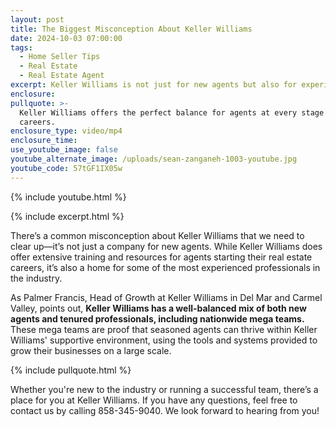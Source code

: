 ```yaml
---
layout: post
title: The Biggest Misconception About Keller Williams
date: 2024-10-03 07:00:00
tags:
  - Home Seller Tips
  - Real Estate
  - Real Estate Agent
excerpt: Keller Williams is not just for new agents but also for experienced teams.
enclosure:
pullquote: >-
  Keller Williams offers the perfect balance for agents at every stage of their
  careers.
enclosure_type: video/mp4
enclosure_time:
use_youtube_image: false
youtube_alternate_image: /uploads/sean-zanganeh-1003-youtube.jpg
youtube_code: 57tGF1IX05w
---
```

{% include youtube.html %}

{% include excerpt.html %}

There’s a common misconception about Keller Williams that we need to clear up—it’s not just a company for new agents. While Keller Williams does offer extensive training and resources for agents starting their real estate careers, it’s also a home for some of the most experienced professionals in the industry.

As Palmer Francis, Head of Growth at Keller Williams in Del Mar and Carmel Valley, points out, **Keller Williams has a well-balanced mix of both new agents and tenured professionals, including nationwide mega teams.** These mega teams are proof that seasoned agents can thrive within Keller Williams' supportive environment, using the tools and systems provided to grow their businesses on a large scale.

{% include pullquote.html %}

Whether you're new to the industry or running a successful team, there’s a place for you at Keller Williams. If you have any questions, feel free to contact us by calling 858-345-9040. We look forward to hearing from you!